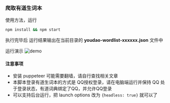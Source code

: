 ### 爬取有道生词本

使用方法，运行

```bash
npm install && npm start
```

执行完毕后 运行结果输出在当前目录的 **youdao-wordlist-xxxxxx.json** 文件中

运行演示
![demo](https://github.com/index-swf/youdao-wordlist-clawer/blob/master/demo.gif)

#### 注意事项

- 安装 puppeteer 可能需要翻墙，请自行查找相关文章
- 本脚本登录有道生词本的方式是 QQ授权登录，请在电脑端运行并保持 QQ 处于登录状态，有道词典绑定了QQ，并允许QQ登录
- 可以支持后台运行，把 launch options 改为 `{headless: true}` 就可以了

